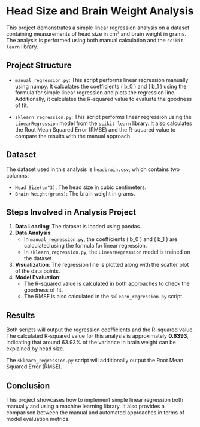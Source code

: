 # Head Size and Brain Weight Analysis

This project demonstrates a simple linear regression analysis on a dataset containing measurements of head size in cm³ and brain weight in grams. The analysis is performed using both manual calculation and the `scikit-learn` library.

## Project Structure

- `manual_regression.py`: This script performs linear regression manually using numpy. It calculates the coefficients \( b_0 \) and \( b_1 \) using the formula for simple linear regression and plots the regression line. Additionally, it calculates the R-squared value to evaluate the goodness of fit.

- `sklearn_regression.py`: This script performs linear regression using the `LinearRegression` model from the `scikit-learn` library. It also calculates the Root Mean Squared Error (RMSE) and the R-squared value to compare the results with the manual approach.

## Dataset

The dataset used in this analysis is `headbrain.csv`, which contains two columns:

- `Head Size(cm^3)`: The head size in cubic centimeters.
- `Brain Weight(grams)`: The brain weight in grams.

## Steps Involved in Analysis Project

1. **Data Loading**: The dataset is loaded using pandas.
2. **Data Analysis**: 
   - In `manual_regression.py`, the coefficients \( b_0 \) and \( b_1 \) are calculated using the formula for linear regression.
   - In `sklearn_regression.py`, the `LinearRegression` model is trained on the dataset.
3. **Visualization**: The regression line is plotted along with the scatter plot of the data points.
4. **Model Evaluation**:
   - The R-squared value is calculated in both approaches to check the goodness of fit.
   - The RMSE is also calculated in the `sklearn_regression.py` script.


## Results

Both scripts will output the regression coefficients and the R-squared value. The calculated R-squared value for this analysis is approximately **0.6393**, indicating that around 63.93% of the variance in brain weight can be explained by head size.

The `sklearn_regression.py` script will additionally output the Root Mean Squared Error (RMSE).

## Conclusion

This project showcases how to implement simple linear regression both manually and using a machine learning library. It also provides a comparison between the manual and automated approaches in terms of model evaluation metrics.

